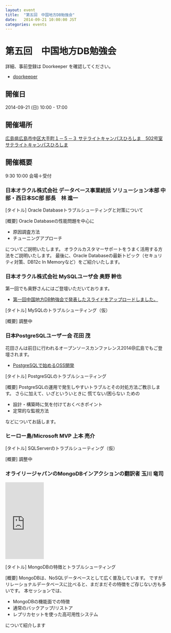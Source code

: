 ```yaml
---
layout: event
title:  "第五回　中国地方DB勉強会"
date:   2014-09-21 10:00:00 JST
categories: events
---
```


# 第五回　中国地方DB勉強会

詳細、事前登録は Doorkeeper を確認してください。

* [doorkeeper](http://dbstudychugoku.doorkeeper.jp/events/14008)

## 開催日

2014-09-21 (日) 10:00 - 17:00

## 開催場所

[広島県広島市中区大手町１－５－３ サテライトキャンパスひろしま　502号室 サテライトキャンパスひろしま](https://www.pu-hiroshima.ac.jp/site/satellite/)

## 開催概要

9:30	10:00	会場＋受付

### 日本オラクル株式会社 データベース事業統括 ソリューション本部 中部・西日本SC部 部長　林 進一
[タイトル]
Oracle Databaseトラブルシューティングと対策について

[概要]
Oracle Databaseの性能問題を中心に

* 原因調査方法
* チューニングアプローチ

についてご説明いたします。
オラクルカスタマーサポートをうまく活用する方法をご説明いたします。
最後に、Oracle Databaseの最新トピック（セキュリティ対策、DB12c In Memoryなど）をご紹介いたします。

### 日本オラクル株式会社 MySQLユーザ会 奥野 幹也
第一回でも奥野さんにはご登壇いただいております。
* [第一回中国地方DB勉強会で発表したスライドをアップロードしました。](http://nippondanji.blogspot.jp/2013/08/db.html)

[タイトル]
MySQLのトラブルシューティング（仮）

[概要]
調整中

### 日本PostgreSQLユーザー会 花田 茂
花田さんは前日に行われるオープンソースカンファレンス2014@広島でもご登壇されます。
* [PostgreSQLで始めるOSS開発](https://www.ospn.jp/osc2014-hiroshima/modules/eguide/event.php?eid=10)

[タイトル]
PostgreSQLのトラブルシューティング

[概要]
PostgreSQLの運用で発生しやすいトラブルとその対処方法ご教示します。
さらに加えて、いざといういときに 慌てない/困らない ための

* 設計・構築時に気を付けておくべきポイント
* 定常的な監視方法

などについてお話します。

### ヒーロー島/Microsoft MVP 上本 亮介 

[タイトル]
SQLServerのトラブルシューティング（仮）

[概要]
調整中

### オライリージャパンのMongoDBインアクションの翻訳者 玉川 竜司
<iframe src="http://rcm-fe.amazon-adsystem.com/e/cm?lt1=_blank&bc1=000000&IS2=1&bg1=FFFFFF&fc1=000000&lc1=0000FF&t=soudai1025-22&o=9&p=8&l=as4&m=amazon&f=ifr&ref=ss_til&asins=4873115906" style="width:120px;height:240px;" scrolling="no" marginwidth="0" marginheight="0" frameborder="0"></iframe>

[タイトル]
MongoDBの特徴とトラブルシューティング

[概要]
MongoDBは、NoSQLデータベースとして広く普及しています。
ですがリレーショナルデータベースに比べると、まだまだその特徴をご存じない方も多いです。
本セッションでは、

* MongoDBの機能面での特徴
* 通常のバックアップ/リストア
* レプリカセットを使った高可用性システム

について紹介します
